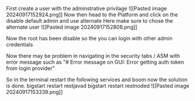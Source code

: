 First create a user with the adminstrative privilage
![[Pasted image 20240917152924.png]]
Now then head to the Platform and click on the disable default admin and use alternate
	Here make sure to chose the alternate user
![[Pasted image 20240917152808.png]]

Now the root has been disable so the you can login with other admin credentials

Now there may be problem in navigating in the security tabs / ASM with error message such as 
	"# Error message on GUI: Error getting auth token from login provider"

So in the terminal restart the following services and boom now the solution is done.
		bigstart restart restjavad
		bigstart restart restnoded
![[Pasted image 20240917153339.png]]


